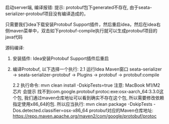 启动server端, 编译报错:
提示: protobuf包下generated不存在, 由于seata-serializer-protobuf项目没有编译造成的，

只需要我们idea下载安装Protobuf Support插件，然后重启idea，然后在idea右侧maven菜单中，双击如下protobuf-compile执行就可以生成protobuf项目的java代码

源码编译:
1. 安装插件:
Idea安装Protobuf Support插件后重启
2. 编译Protobuf, 以下选择一个执行:
   2.1 运行Idea Maven窗口 seata-serializer -> seata-serializer-protobuf -> Plugins -> protobuf -> protobuf:compile

   2.2 执行命令: mvn clean install -DskipTests=true
注意: MacBook M1/M2芯片 会提示 找不到com.google.protobuf:protoc:exe:osx-aarch_64:3.3.0这个包, 我们通过maven仓库地址可以看到确实不存在这个包, 所以需要修改依赖指定使用x86_64的包.
所以应当执行: mvn clean package -DskipTests -Dos.detected.classifier=osx-x86_64
protobuf对应的Maven仓库地址: https://repo.maven.apache.org/maven2/com/google/protobuf/protoc